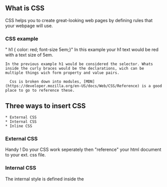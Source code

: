 ## What is CSS
  CSS helps you to create great-looking web pages by defining rules that your webpage will use.

### CSS example
  " h1 { color: red; font-size 5em;}"
    In this example your h1 text would be red with a text size of 5em.

    In the previous example h1 would be considered the selector. Whats inside the curly braces would be the declarations, wich can be multiple things wich form property and value pairs.

      Css is broken down into modules, [MDN](https://developer.mozilla.org/en-US/docs/Web/CSS/Reference) is a good place to go to reference these.

## Three ways to insert CSS
    * External CSS
    * Internal CSS
    * Inline CSS

### External CSS
   Handy !  Do your CSS work seperately then "reference" your html document to your ext. css file.

### Internal CSS
  The internal style is defined inside the <style> element, inside the head section.

### Inline CSS
  To use inline styles, add the style attribute to the relevant element. The style attribute can contain any CSS property.
## Cascading Order
   What style will be used when there is more than one style specified for an HTML element?

  All the styles in a page will "cascade" into a new "virtual" style sheet by the following rules, where number one has the highest priority:

  Inline style (inside an HTML element)
External and internal style sheets (in the head section)
Browser default
So, an inline style has the highest priority, and will override external and internal styles and browser defaults.






